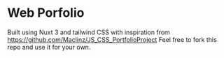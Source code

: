 # Web Porfolio

Built using Nuxt 3 and tailwind CSS with inspiration from https://github.com/Maclinz/JS_CSS_PortfolioProject
Feel free to fork this repo and use it for your own.
